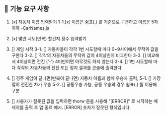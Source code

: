 ## 🚀 기능 요구 사항

1. [x] 자동차 이름 입력받기
       1-1.[x] 이름은 쉼표(,) 를 기준으로 구분하고 이름은 5자 이하
       -CarNames.js

2. [x] 몇번 시도(반복) 할건지 횟수 입력받기

3. [] 게임 시작
   3-1. [] 자동차들이 각각 1번 시도할때 마다 0~9사이에서 무작위 값을 구한다
   3-2. [] 각각의 자동차들의 무작위 값이 4이상인지 비교한다
   3-3. [] 비교해서 4이상이면 전진 ('-') 4미만이면 아무것도 하지 않는다
   3-4. [] 1번 시도할때 마다 각각의 자동차들의 전진 또는 정지 결과를 콘솔에 출력한다

4. [] 경주 게임이 끝나면(반복이 끝나면) 자동차 이름과 함께 우승자 출력,
   5-1. [] 가장 많이 전진한 차가 우승
   5-2. [] 공동우승 가능, 공동 우승의 경우 쉼표(,) 를 이용해 구분

5. [] 사용자가 잘못된 값을 입력하면 thorw 문을 사용해 "[ERROR]" 로 시작하는 메세지를 출력 후 앱 종료
   예시. [ERROR] 숫자가 잘못된 형식입니다.
